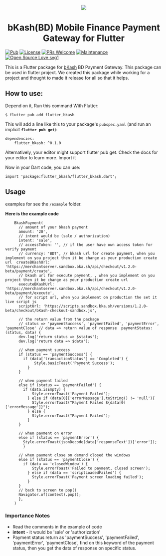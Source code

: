 <p align="center" >
  <img src="https://www.bkash.com/sites/all/themes/bkash/logo.png?87980">
</p>

 <h1 align="center">bKash(BD) Mobile Finance Payment Gateway for Flutter</h1>
<p align="center" >

[//]: # (<img src="#" />)
[//]: # (<img src="#" />)

</p>

[![Pub](https://img.shields.io/pub/v/flutter_bkash.svg)](https://pub.dartlang.org/packages/flutter_bkash)
[![License](https://img.shields.io/badge/License-BSD_3--Clause-blue.svg)](https://opensource.org/licenses/BSD-3-Clause)
[![PRs Welcome](https://img.shields.io/badge/PRs-welcome-brightgreen.svg)]()  [![Maintenance](https://img.shields.io/badge/Maintained%3F-yes-green.svg)]() 
[![Open Source Love svg1](https://badges.frapsoft.com/os/v1/open-source.svg?v=103)](https://github.com/ellerbrock/open-source-badges/)

This is a Flutter package for [bKash](https://www.bkash.com/) BD Payment Gateway. This package can be used in flutter project. We created this package while working for a project and thought to made it release for all so that it helps.

## How to use:

Depend on it, Run this command With Flutter:

```
$ flutter pub add flutter_bkash
```

This will add a line like this to your package's `pubspec.yaml` (and run an implicit **`flutter pub get`**):

```
dependencies:
    flutter_bkash: ^0.1.0
```

Alternatively, your editor might support flutter pub get. Check the docs for your editor to learn more.
Import it

Now in your Dart code, you can use:

`
import 'package:flutter_bkash/flutter_bkash.dart';
`

## Usage
examples for see the `/example` folder.

**Here is the example code**
```
    BkashPayment(  
      // amount of your bkash payment  
      amount: '20',  
      // intent would be (sale / authorization)  
      intent: 'sale',  
      // accessToken: '', // if the user have own access token for verify payment  
      // currency: 'BDT', // bkash url for create payment, when you implement on you project then it be change as your production create url  createBKashUrl: 'https://merchantserver.sandbox.bka.sh/api/checkout/v1.2.0-beta/payment/create',  
      // bkash url for execute payment, , when you implement on you project then it be change as your production create url  
      executeBKashUrl: 'https://merchantserver.sandbox.bka.sh/api/checkout/v1.2.0-beta/payment/execute',  
      // for script url, when you implement on production the set it live script js  
      scriptUrl: 'https://scripts.sandbox.bka.sh/versions/1.2.0-beta/checkout/bKash-checkout-sandbox.js',  
      
      // the return value from the package  
      // status => 'paymentSuccess', 'paymentFailed', 'paymentError', 'paymentClose' // data => return value of response  paymentStatus: (status, data) {  
      dev.log('return status => $status');  
      dev.log('return data => $data');

      // when payment success  
      if (status == 'paymentSuccess') {  
        if (data['transactionStatus'] == 'Completed') {  
             Style.basicToast('Payment Success');  
          }  
      }  
      
      // when payment failed  
      else if (status == 'paymentFailed') {  
        if (data.isEmpty) {  
            Style.errorToast('Payment Failed');  
          } else if (data[0]['errorMessage'].toString() != 'null'){  
            Style.errorToast("Payment Failed ${data[0]['errorMessage']}");  
          } else {  
            Style.errorToast("Payment Failed");  
          }  
      }  
      
      // when payment on error  
      else if (status == 'paymentError') {  
        Style.errorToast(jsonDecode(data['responseText'])['error']);  
        }  
      
      // when payment close on demand closed the windows  
      else if (status == 'paymentClose') {  
        if (data == 'closedWindow') {  
            Style.errorToast('Failed to payment, closed screen');  
          } else if (data == 'scriptLoadedFailed') {  
            Style.errorToast('Payment screen loading failed');  
          }  
      }  
      // back to screen to pop()  
      Navigator.of(context).pop();  
      },  
    )
```

### Importance Notes
- Read the comments in the example of code
- **intent** - it would be 'sale' or 'authorization'
- Payment status return as 'paymentSuccess', 'paymentFailed', 'paymentError', 'paymentClose', find on this keyword of the payment status, then you get the data of response on specific status.